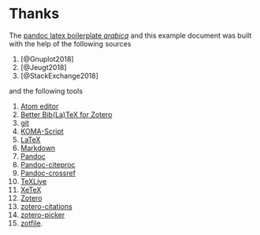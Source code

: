 # Thanks

The [pandoc latex boilerplate *arabica*](https://github.com/qualiacode/arabica) and this example document was built with the help of the following sources

1. [@Gnuplot2018]
2. [@Jeugt2018]
3. [@StackExchange2018]

and the following tools

1. [Atom editor](https://atom.io/)
2. [Better Bib(La)TeX for Zotero](https://retorque.re/zotero-better-bibtex/)
3. [git](https://git-scm.com/)
4. [KOMA-Script](https://ctan.org/pkg/koma-script?lang=en)
5. [LaTeX](https://www.latex-project.org/)
6. [Markdown](https://daringfireball.net/projects/markdown/)
7. [Pandoc](http://pandoc.org/)
8. [Pandoc-citeproc](https://github.com/jgm/pandoc-citeproc)
9. [Pandoc-crossref](https://github.com/lierdakil/pandoc-crossref)
10. [TeXLive](https://www.tug.org/texlive/)
11. [XeTeX](http://xetex.sourceforge.net/)
12. [Zotero](https://www.zotero.org/)
13. [zotero-citations](https://github.com/retorquere/zotero-citations)
14. [zotero-picker](https://github.com/oztalha/zotero-picker/)
15. [zotfile](https://github.com/jlegewie/zotfile).
